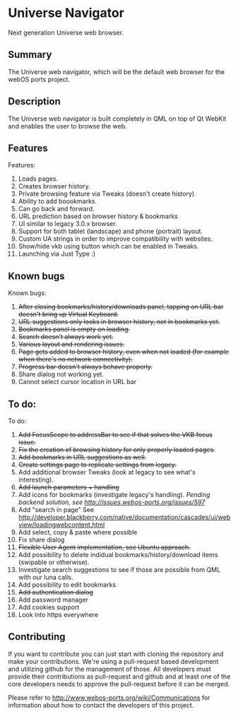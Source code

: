 Universe Navigator
==================

Next generation Universe web browser.

Summary
-------
The Universe web navigator, which will be the default web browser for the webOS ports project.

Description
-----------
The Universe web navigator is built completely in QML on top of Qt WebKit and enables the user to browse the web.

Features
-----------
Features:

1. Loads pages.
2. Creates browser history.
3. Private browsing feature via Tweaks (doesn't create history).
4. Ability to add boookmarks.
5. Can go back and forward.
6. URL prediction based on browser history & bookmarks
7. UI similar to legacy 3.0.x browser.
8. Support for both tablet (landscape) and phone (portrait) layout.
9. Custom UA strings in order to improve compatibility with websites.
10. Show/hide vkb using button which can be enabled in Tweaks.
11. Launching via Just Type :)

Known bugs
-----------
Known bugs:

1. <s>After closing bookmarks/history/downloads panel, tapping on URL bar doesn't bring up Virtual Keyboard.</s>
2. <s>URL suggestions only looks in browser history, not in bookmarks yet.</s>
3. <s>Bookmarks panel is empty on loading.</s>
4. <s>Search doesn't always work yet.</s>
5. <s>Various layout and rendering issues.</s>
6. <s>Page gets added to browser history, even when not loaded (for example when there's no network connectivity).</s>
7. <s>Progress bar doesn't always behave properly.</s>
8. Share dialog not working yet.
9. Cannot select cursor location in URL bar

To do:
-----------
To do:

1. <s>Add FocusScope to addressBar to see if that solves the VKB focus issue.</s>
2. <s>Fix the creation of browsing history for only properly loaded pages.</s>
3. <s>Add bookmarks in URL suggestions as well.</s>
4. <s>Create settings page to replicate settings from legacy.</s>
5. Add additional browser Tweaks (look at legacy to see what's interesting). 
6. <s>Add launch parameters + handling</s>
7. Add icons for bookmarks (investigate legacy's handling). <i>Pending backend solution, see http://issues.webos-ports.org/issues/597</i>
8. Add "search in page" See http://developer.blackberry.com/native/documentation/cascades/ui/webview/loadingwebcontent.html
9. Add select, copy & paste where possible
10. Fix share dialog
11. <s>Flexible User Agent implementation, see Ubuntu approach.</s>
12. Add possibility to delete indidual bookmarks/history/download items (swipable or otherwise).
13. Investigate search suggestions to see if those are possible from QML with our luna calls.
14. Add possibility to edit bookmarks
15. <s>Add authentication dialog</s>
16. Add password manager
17. Add cookies support
18. Look into https everywhere

## Contributing

If you want to contribute you can just start with cloning the repository and make your
contributions. We're using a pull-request based development and utilizing github for the
management of those. All developers must provide their contributions as pull-request and
github and at least one of the core developers needs to approve the pull-request before it
can be merged.

Please refer to http://www.webos-ports.org/wiki/Communications for information about how to
contact the developers of this project.

